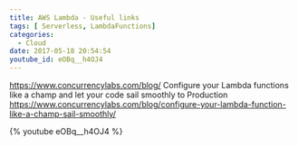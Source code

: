 ```yaml
---
title: AWS Lambda - Useful links
tags: [ Serverless, LambdaFunctions]
categories:
  - Cloud
date: 2017-05-18 20:54:54
youtube_id: eOBq__h4OJ4
---
```

https://www.concurrencylabs.com/blog/
Configure your Lambda functions like a champ and let your code sail smoothly to Production
https://www.concurrencylabs.com/blog/configure-your-lambda-function-like-a-champ-sail-smoothly/

{% youtube eOBq__h4OJ4 %}

